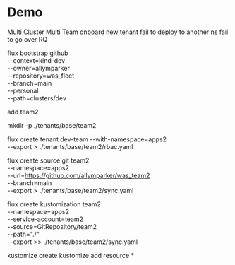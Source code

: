 # Demo

Multi Cluster
Multi Team
onboard new tenant
fail to deploy to another ns
fail to go over RQ

flux bootstrap github \
 --context=kind-dev \
 --owner=allymparker \
 --repository=was_fleet \
 --branch=main \
 --personal \
 --path=clusters/dev

add team2

mkdir -p ./tenants/base/team2

flux create tenant dev-team --with-namespace=apps2 \
 --export > ./tenants/base/team2/rbac.yaml

flux create source git team2 \
 --namespace=apps2 \
 --url=https://github.com/allymparker/was_team2 \
 --branch=main \
 --export > ./tenants/base/team2/sync.yaml

flux create kustomization team2 \
 --namespace=apps2 \
 --service-account=team2 \
 --source=GitRepository/team2 \
 --path="./" \
 --export >> ./tenants/base/team2/sync.yaml

kustomize create
kustomize add resource *